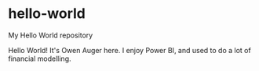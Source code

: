 # hello-world
My Hello World repository

Hello World! It's Owen Auger here. I enjoy Power BI, and used to do a lot of financial modelling.
